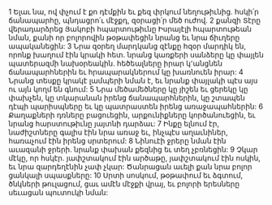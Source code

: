 1 Ելաւ նա, ով փչում է քո դէմքին
եւ քեզ փրկում նեղութիւնից.
հսկի՛ր ճանապարհը,
պնդացրո՛ւ մէջքդ, զօրացի՛ր մեծ ուժով.
2 քանզի Տէրը վերադարձրեց Յակոբի հպարտութիւնը
Իսրայէլի հպարտութեան նման,
քանի որ բոլորովին թօթափեցին նրանց եւ նրա ճիւղերը ապականեցին:
3 Նրա զօրեղ մարդկանց զէնքը հզօր մարդիկ են,
որոնք խաղում էին կրակի հետ.
նրանց կառքերի սանձերը կը փայլեն պատերազմի նախօրեակին.
հեծեալները իրար կ՚անցնեն ճանապարհներին
եւ հրապարակներում կը խառնուեն իրար:
4 Նրանց տեսքը կրակէ լամպերի նման է,
եւ նրանք փայլակի պէս այս ու այն կողմ են գնում:
5 Նրա մեծամեծները կը յիշեն եւ ցերեկը կը փախչեն,
կը տկարանան իրենց ճանապարհներին,
կը շտապեն դէպի պարիսպները
եւ կը պատրաստեն իրենց առաջապահներին:
6 Քաղաքների դռները բացուեցին,
արքունիքները կործանուեցին,
եւ նրանց հարստութիւնը յայտնի դարձաւ:
7 Ինքը ելնում էր,
նաժիշտները գալիս էին նրա առաջ
եւ, ինչպէս աղաւնիներ, հառաչում էին իրենց սրտերում:
8 Նինուէի ջրերը նման էին աւազանի ջրերի.
նրանք փախան քեզնից եւ տեղ չբռնեցին:
9 Չկար մէկը, որ հսկէր.
յափշտակում էին արծաթը,
յափշտակում էին ոսկին,
եւ նրա զարդեղէնին չափ չկար:
Ծանրացան աւելի քան նրա բոլոր ցանկալի սպասքները:
10 Սրտի սոսկում, թօթափում եւ ձգտում,
ծնկների թուլացում,
ցաւ ամէն մէջքի վրայ,
եւ բոլորի երեսները սեւացան պուտուկի նման:

